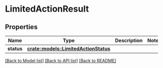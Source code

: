 # LimitedActionResult

## Properties

Name | Type | Description | Notes
------------ | ------------- | ------------- | -------------
**status** | [**crate::models::LimitedActionStatus**](LimitedActionStatus.md) |  | 

[[Back to Model list]](../README.md#documentation-for-models) [[Back to API list]](../README.md#documentation-for-api-endpoints) [[Back to README]](../README.md)


